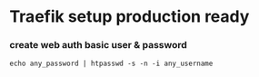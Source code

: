 # Traefik setup production ready

### create web auth basic user & password
```
echo any_password | htpasswd -s -n -i any_username
```

